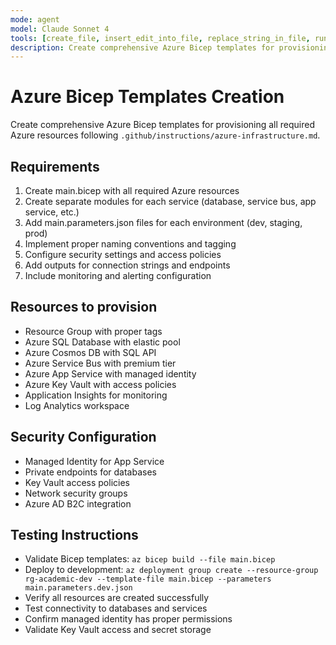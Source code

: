 ```yaml
---
mode: agent
model: Claude Sonnet 4
tools: [create_file, insert_edit_into_file, replace_string_in_file, run_in_terminal, file_search, grep_search, read_file, semantic_search, azure_bicep_schemas-get_bicep_resource_schema, azure_check_predeploy, azure_check_quota, azure_check_region]
description: Create comprehensive Azure Bicep templates for provisioning all required Azure resources
---
```


# Azure Bicep Templates Creation

Create comprehensive Azure Bicep templates for provisioning all required Azure resources following `.github/instructions/azure-infrastructure.md`.

## Requirements

1. Create main.bicep with all required Azure resources
2. Create separate modules for each service (database, service bus, app service, etc.)
3. Add main.parameters.json files for each environment (dev, staging, prod)
4. Implement proper naming conventions and tagging
5. Configure security settings and access policies
6. Add outputs for connection strings and endpoints
7. Include monitoring and alerting configuration

## Resources to provision

- Resource Group with proper tags
- Azure SQL Database with elastic pool
- Azure Cosmos DB with SQL API
- Azure Service Bus with premium tier
- Azure App Service with managed identity
- Azure Key Vault with access policies
- Application Insights for monitoring
- Log Analytics workspace

## Security Configuration

- Managed Identity for App Service
- Private endpoints for databases
- Key Vault access policies
- Network security groups
- Azure AD B2C integration

## Testing Instructions

- Validate Bicep templates: `az bicep build --file main.bicep`
- Deploy to development: `az deployment group create --resource-group rg-academic-dev --template-file main.bicep --parameters main.parameters.dev.json`
- Verify all resources are created successfully
- Test connectivity to databases and services
- Confirm managed identity has proper permissions
- Validate Key Vault access and secret storage

